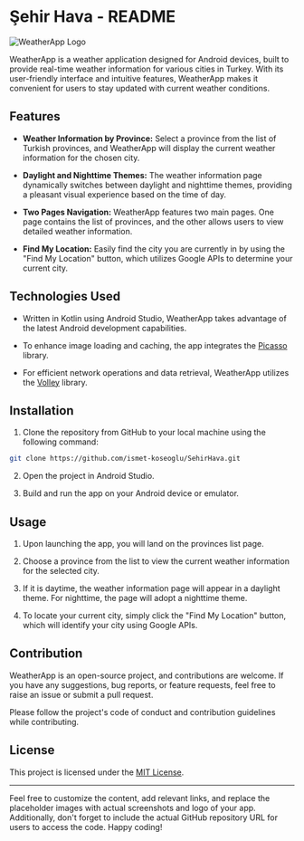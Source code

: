 # Şehir Hava - README

![WeatherApp Logo](app/src/main/ic_launcher-playstore.png)

WeatherApp is a weather application designed for Android devices, built to provide real-time weather information for various cities in Turkey. With its user-friendly interface and intuitive features, WeatherApp makes it convenient for users to stay updated with current weather conditions.

## Features

- **Weather Information by Province:** Select a province from the list of Turkish provinces, and WeatherApp will display the current weather information for the chosen city.

- **Daylight and Nighttime Themes:** The weather information page dynamically switches between daylight and nighttime themes, providing a pleasant visual experience based on the time of day.

- **Two Pages Navigation:** WeatherApp features two main pages. One page contains the list of provinces, and the other allows users to view detailed weather information.

- **Find My Location:** Easily find the city you are currently in by using the "Find My Location" button, which utilizes Google APIs to determine your current city.

## Technologies Used

- Written in Kotlin using Android Studio, WeatherApp takes advantage of the latest Android development capabilities.

- To enhance image loading and caching, the app integrates the [Picasso](https://square.github.io/picasso/) library.

- For efficient network operations and data retrieval, WeatherApp utilizes the [Volley](https://developer.android.com/training/volley) library.

## Installation

1. Clone the repository from GitHub to your local machine using the following command:

```bash
git clone https://github.com/ismet-koseoglu/SehirHava.git
```

2. Open the project in Android Studio.

3. Build and run the app on your Android device or emulator.

## Usage

1. Upon launching the app, you will land on the provinces list page.

2. Choose a province from the list to view the current weather information for the selected city.

3. If it is daytime, the weather information page will appear in a daylight theme. For nighttime, the page will adopt a nighttime theme.

4. To locate your current city, simply click the "Find My Location" button, which will identify your city using Google APIs.

## Contribution

WeatherApp is an open-source project, and contributions are welcome. If you have any suggestions, bug reports, or feature requests, feel free to raise an issue or submit a pull request.

Please follow the project's code of conduct and contribution guidelines while contributing.

## License

This project is licensed under the [MIT License](path/to/LICENSE).

---

Feel free to customize the content, add relevant links, and replace the placeholder images with actual screenshots and logo of your app. Additionally, don't forget to include the actual GitHub repository URL for users to access the code. Happy coding!
